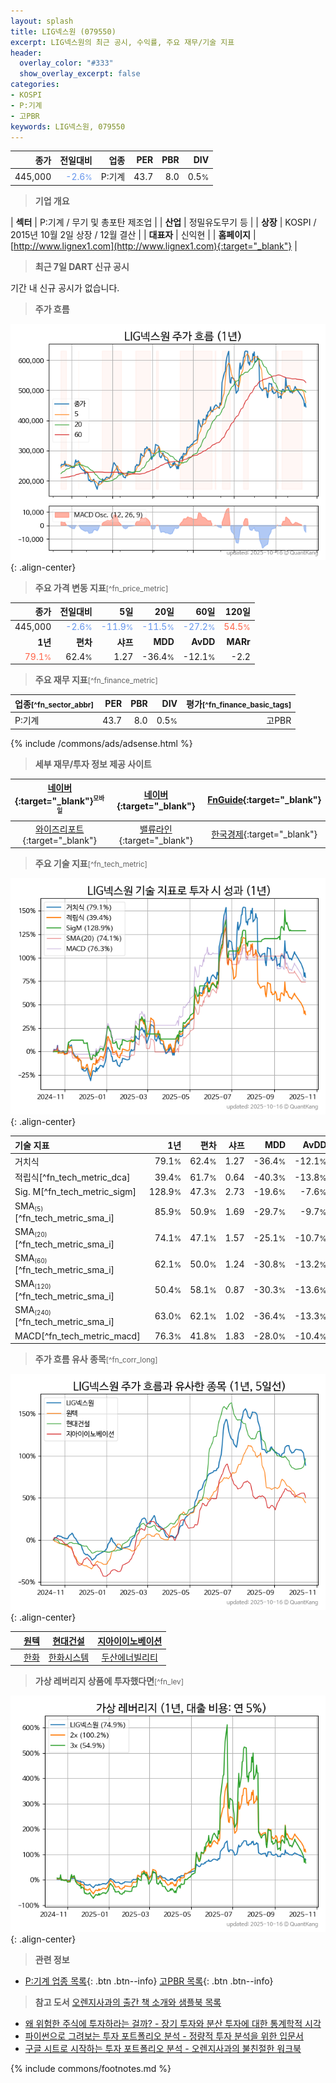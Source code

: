 ```yaml
---
layout: splash
title: LIG넥스원 (079550)
excerpt: LIG넥스원의 최근 공시, 수익률, 주요 재무/기술 지표
header:
  overlay_color: "#333"
  show_overlay_excerpt: false
categories:
- KOSPI
- P:기계
- 고PBR
keywords: LIG넥스원, 079550
---
```


| **종가** | **전일대비** | **업종** | **PER** | **PBR** | **DIV** |
| -------: | -----------: | -------: | ------: | ------: | ------: |
| 445,000 | <span style="color: cornflowerblue">-2.6<small>%</small></span> | P:기계 | 43.7 | 8.0 | 0.5<small>%</small> |

<!-- more -->


> **기업 개요**<a id="company"></a>

| <span style="white-space:nowrap;">**섹터**</span> | P:기계 / 무기 및 총포탄 제조업 |
| <span style="white-space:nowrap;">**산업**</span> | 정밀유도무기 등 |
| <span style="white-space:nowrap;">**상장**</span> | KOSPI / 2015년 10월 2일 상장 / 12월 결산 |
| <span style="white-space:nowrap;">**대표자**</span> | 신익현 |
| <span style="white-space:nowrap;">**홈페이지**</span> | [http://www.lignex1.com](http://www.lignex1.com){:target="_blank"} |


> **최근 7일 DART 신규 공시**<a id="dart"></a>

기간 내 신규 공시가 없습니다.


> **주가 흐름**<a id="price"></a>

![079550](/stock/images/079550.png){: .align-center}


> **주요 가격 변동 지표**<small>[^fn_price_metric]</small>

| **종가** | **전일대비** | **5일** | **20일** | **60일** | **120일** |
| -------: | -----------: | ------: | -------: | -------: | --------: |
| 445,000 | <span style="color: cornflowerblue">-2.6<small>%</small></span> | <span style="color: cornflowerblue">-11.9<small>%</small></span> | <span style="color: cornflowerblue">-11.5<small>%</small></span> | <span style="color: cornflowerblue">-27.2<small>%</small></span> | <span style="color: tomato">54.5<small>%</small></span> |
| **1년** | **편차** | **샤프** | **MDD** | **AvDD** | **MARr** |
| <span style="color: tomato">79.1<small>%</small></span> | 62.4<small>%</small> | 1.27 | -36.4<small>%</small> | -12.1<small>%</small> | -2.2 |


> **주요 재무 지표**<small>[^fn_finance_metric]</small>

| **업종**<small>[^fn_sector_abbr]</small> | **PER** | **PBR** | **DIV** | **평가**<small>[^fn_finance_basic_tags]</small> |
| :--------------------------------------- | ------: | ------: | ------: | ----------------------------------------------: |
| P:기계 | 43.7 | 8.0 | 0.5<small>%</small> | 고PBR |



{% include /commons/ads/adsense.html %}

> **세부 재무/투자 정보 제공 사이트**

| [네이버](https://m.stock.naver.com/domestic/stock/079550/finance/summary){:target="_blank"}<sup><small>모바일</small></sup> | [네이버](https://finance.naver.com/item/coinfo.naver?code=079550){:target="_blank"} | [FnGuide](https://comp.fnguide.com/SVO2/ASP/SVD_Invest.asp?gicode=A079550&MenuYn=Y){:target="_blank"} |
| :---: | :---: | :---: |
| [와이즈리포트](https://comp.wisereport.co.kr/company/c1040001.aspx?cmp_cd=079550){:target="_blank"} | [밸류라인](https://www.valueline.co.kr/finance/summary/079550){:target="_blank"} | [한국경제](https://markets.hankyung.com/stock/079550/financial-summary){:target="_blank"} |


> **주요 기술 지표**<small>[^fn_tech_metric]</small>


![079550](/stock/images/079550_tech.png){: .align-center}

| **기술 지표** | **1년** | **편차** | **샤프** | **MDD** | **AvDD** |
| :------------ | ------: | -----------: | -------: | ------: | -------: |
| 거치식 | 79.1<small>%</small> | 62.4<small>%</small> | 1.27 | -36.4<small>%</small> | -12.1<small>%</small> |
| 적립식[^fn_tech_metric_dca] | 39.4<small>%</small> | 61.7<small>%</small> | 0.64 | -40.3<small>%</small> | -13.8<small>%</small> |
| Sig. M[^fn_tech_metric_sigm] | 128.9<small>%</small> | 47.3<small>%</small> | 2.73 | -19.6<small>%</small> | -7.6<small>%</small> |
| SMA<small><sub>(5)</sub></small>[^fn_tech_metric_sma_i] | 85.9<small>%</small> | 50.9<small>%</small> | 1.69 | -29.7<small>%</small> | -9.7<small>%</small> |
| SMA<small><sub>(20)</sub></small>[^fn_tech_metric_sma_i] | 74.1<small>%</small> | 47.1<small>%</small> | 1.57 | -25.1<small>%</small> | -10.7<small>%</small> |
| SMA<small><sub>(60)</sub></small>[^fn_tech_metric_sma_i] | 62.1<small>%</small> | 50.0<small>%</small> | 1.24 | -30.8<small>%</small> | -13.2<small>%</small> |
| SMA<small><sub>(120)</sub></small>[^fn_tech_metric_sma_i] | 50.4<small>%</small> | 58.1<small>%</small> | 0.87 | -30.3<small>%</small> | -13.6<small>%</small> |
| SMA<small><sub>(240)</sub></small>[^fn_tech_metric_sma_i] | 63.0<small>%</small> | 62.1<small>%</small> | 1.02 | -36.4<small>%</small> | -13.3<small>%</small> |
| MACD[^fn_tech_metric_macd] | 76.3<small>%</small> | 41.8<small>%</small> | 1.83 | -28.0<small>%</small> | -10.4<small>%</small> |


> **주가 흐름 유사 종목**<a id="corr"></a><small>[^fn_corr_long]</small>

![079550](/stock/images/079550_corr.png){: .align-center}

|       | [원텍](/336570/) | [현대건설](/000720/) | [지아이이노베이션](/358570/) |
| :---: | :------------------------------------: | :------------------------------------: | :------------------------------------: |
|       | [한화](/000880/) | [한화시스템](/272210/) | [두산에너빌리티](/034020/) |


> **가상 레버리지 상품에 투자했다면**<a id="2x"></a><small>[^fn_lev]</small>

![079550](/stock/images/079550_2x.png){: .align-center}


> **관련 정보**

- [P:기계 업종 목록](/stats/sector/kospi_업종_기계_종목/){: .btn .btn--info} [고PBR 목록](/fn/fn_high_pbr/){: .btn .btn--info}

> **참고 도서** [오렌지사과의 출간 책 소개와 샘플북 목록](https://kongdori.tistory.com/691)

- [왜 위험한 주식에 투자하라는 걸까? - 장기 투자와 분산 투자에 대한 통계학적 시각](https://kongdori.tistory.com/421)
- [파이썬으로 그려보는 투자 포트폴리오 분석  - 정량적 투자 분석을 위한 입문서](https://kongdori.tistory.com/643)
- [구글 시트로 시작하는 투자 포트폴리오 분석 - 오렌지사과의 불친절한 워크북](https://kongdori.tistory.com/449)


{% include commons/footnotes.md %}